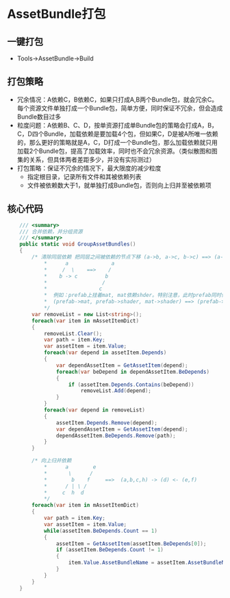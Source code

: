 # AssetBundle打包

## 一键打包
* Tools->AssetBundle->Build

## 打包策略
* 冗余情况：A依赖C，B依赖C，如果只打成A,B两个Bundle包，就会冗余C。每个资源文件单独打成一个Bundle包，简单方便，同时保证不冗余，但会造成Bundle数目过多
* 粒度问题：A依赖B、C、D，按单资源打成单Bundle包的策略会打成A，B，C，D四个Bundle，加载依赖是要加载4个包，但如果C，D是被A所唯一依赖的，那么更好的策略就是A，C，D打成一个Bundle包，那么加载依赖就只用加载2个Bundle包，提高了加载效率，同时也不会冗余资源。（类似散图和图集的关系，但具体两者差距多少，并没有实际测过）
* 打包策略：保证不冗余的情况下，最大限度的减少粒度
    - 指定根目录，记录所有文件和其被依赖列表
    - 文件被依赖数大于1，就单独打成Bundle包，否则向上归并至被依赖项

## 核心代码
~~~C#
    /// <summary>
    /// 合并依赖，并分组资源
    /// </summary>
    public static void GroupAssetBundles()
    {
        /* 清除同层依赖 把同层之间被依赖的节点下移 (a->b, a->c, b->c) ==> (a->b->c)
            *      a              a
            *     /  \    ==>    /
            *    b -> c         b
            *                  /
            *                 c 
            *  例如：prefab上挂着mat, mat依赖shder。特别注意，此时prefab同时依赖mat,和shader。可以点击右键查看
            *  (prefab->mat, prefab->shader, mat->shader) ==> (prefab->mat->shader)
            */
        var removeList = new List<string>();
        foreach(var item in mAssetItemDict)
        {
            removeList.Clear();
            var path = item.Key;
            var assetItem = item.Value;
            foreach(var depend in assetItem.Depends)
            {
                var dependAssetItem = GetAssetItem(depend);
                foreach(var beDepend in dependAssetItem.BeDepends)
                {
                    if (assetItem.Depends.Contains(beDepend))
                        removeList.Add(depend);
                }
            }
            foreach(var depend in removeList)
            {
                assetItem.Depends.Remove(depend);
                var dependAssetItem = GetAssetItem(depend);
                dependAssetItem.BeDepends.Remove(path);
            }
        }

        /* 向上归并依赖
            *      a        e                 
            *       \      /                    
            *        b    f     ==>  (a,b,c,h) -> (d) <- (e,f)
            *      / | \ /                          
            *     c  h  d      
            */
        foreach(var item in mAssetItemDict)
        {
            var path = item.Key;
            var assetItem = item.Value;
            while(assetItem.BeDepends.Count == 1)
            {
                assetItem = GetAssetItem(assetItem.BeDepends[0]);
                if (assetItem.BeDepends.Count != 1)
                {
                    item.Value.AssetBundleName = assetItem.AssetBundleName;
                }
            }
        }
    }
~~~